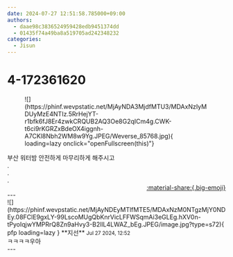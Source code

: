 ```yaml
---
date: 2024-07-27 12:51:58.785000+09:00
authors:
  - daae98c3836524959428edb9451374dd
  - 01435f74a49ba8a519705ad242348232
categories:
  - Jisun
---
```


# 4-172361620

<div class="post-container" markdown="1">
<div class="content-container md-sidebar__scrollwrap" markdown="1">


<figure markdown="1">
![](https://phinf.wevpstatic.net/MjAyNDA3MjdfMTU3/MDAxNzIyMDUyMzE4NTIz.5RrHejYT-r1bfk6fJ8Er4zwkCRQUB2AQ3Oe8G2qICm4g.CWK-t6ci9rKGRZxBdeOX4iggnh-A7CKl8Nbh2WM8w9Yg.JPEG/Weverse_85768.jpg){ loading=lazy onclick="openFullscreen(this)"}
</figure>
부산 워터밤 안전하게 마무리하게 해주시고<br>.<br>.<br>.

</div>
</div>

<div style="text-align: right;" markdown="1">
<a href="https://weverse.io/fromis9/fanpost/4-172361620" style="text-align: right;">:material-share:{.big-emoji}</a>
</div>
---

<div class="comments-container md-sidebar__scrollwrap" markdown="1">
<div class="comment" markdown="1">
<div class='id-container' markdown="1">
![](https://phinf.wevpstatic.net/MjAyNDEyMTlfMTE5/MDAxNzM0NTgzMjY0NDEy.08FClE9gxLY-99LscoMUgQbKnrVicLFFWSqmAi3eGLEg.hXV0n-tPyoIqjwYMPRrQ8Zn9aHvy3-B2llL4LWAZ_bEg.JPEG/image.jpg?type=s72){ pfp loading=lazy }
**<span class="artist">지선</span>** <small>Jul 27 2024, 12:52</small><br>
</div>
<div class='comment-body' markdown="1">
ㅋㅋㅋㅋ우아 
</div>
</div>
</div>
---

